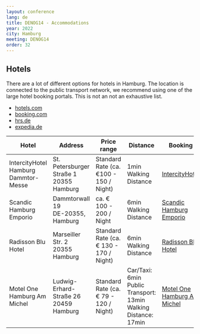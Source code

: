 ```yaml
---
layout: conference
lang: de
title: DENOG14 - Accommodations
year: 2022
city: Hamburg
meeting: DENOG14
order: 32
---
```


## Hotels

There are a lot of different options for hotels in Hamburg. The location is connected to the public transport network, we recommend using one of the large hotel booking portals. This is not an not an exhaustive list.

* <a href="https://de.hotels.com" target="\_new">hotels.com</a><br>
* <a href="https://www.booking.com/" target="\_new">booking.com</a><br>
* <a href="https://www.hrs.de" target="\_new">hrs.de</a><br>
* <a href="https://www.expedia.de" target="\_new">expedia.de</a><br>

| Hotel                                   | Address                                    | Price range                             | Distance                                                             | Booking                                                                                                                                                              |
| --------------------------------------- | ------------------------------------------ | --------------------------------------- | -------------------------------------------------------------------- | -------------------------------------------------------------------------------------------------------------------------------------------------------------------- |
| IntercityHotel Hamburg<br>Dammtor-Messe | St. Petersburger Straße 1<br>20355 Hamburg | Standard Rate (ca. €100 - 150 / Night)  | 1min Walking Distance                                                | <a href="https://www.intercityhotel.com/en/hotels/all-hotels/germany/hamburg/intercityhotel-hamburg-dammtor-messe" target="\_new">IntercityHotel</a>                 |
| Scandic Hamburg Emporio                 | Dammtorwall 19<br>DE-20355, Hamburg        | ca. € 100 - 200 / Night                 | 6min Walking Distance                                                | <a href="https://www.scandichotels.de/hotelsuche/deutschland/hamburg/scandic-hamburg-emporio" target="\_new">Scandic Hamburg Emporio</a>                             |
| Radisson Blu Hotel                      | Marseiller Str. 2<br>20355 Hamburg         | Standard Rate (ca. € 130 - 170 / Night) | 6min Walking Distance                                                | <a href="https://www.radissonblu.com/en/hotel-hamburg" target="\_new">Radisson Blu Hotel</a>                                                                         |
| Motel One Hamburg Am Michel             | Ludwig-Erhard-Straße 26<br>20459 Hamburg   | Standard Rate (ca. € 79 - 120 / Night)  | Car/Taxi: 6min<br>Public Transport: 13min<br>Walking Distance: 17min | <a href="https://www.motel-one.com/de/hotels/hamburg/hotel-hamburg-am-michel/?checkin=2019-11-10&checkout=2019-11-12" target="\_new">Motel One Hamburg Am Michel</a> |

<br>

